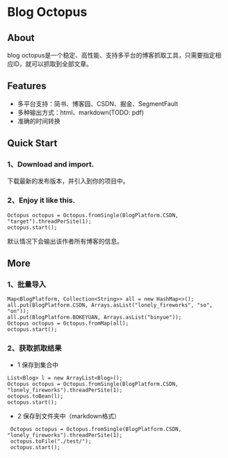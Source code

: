 # Blog Octopus

## About

blog octopus是一个稳定、高性能、支持多平台的博客抓取工具，只需要指定相应ID，就可以抓取到全部文章。

## Features
  * 多平台支持：简书、博客园、CSDN、掘金、SegmentFault
  * 多种输出方式：html、markdown(TODO: pdf)
  * 准确的时间转换
  
## Quick Start

  ### 1、Download and import.
  下载最新的发布版本，并引入到你的项目中。
  ### 2、Enjoy it like this.
  
  ```
  Octopus octopus = Octopus.fromSingle(BlogPlatform.CSDN, "target").threadPerSite(1);
  octopus.start();
  ```
  默认情况下会输出该作者所有博客的信息。
  
## More
  ### 1、批量导入
  ```
  Map<BlogPlatform, Collection<String>> all = new HashMap<>();
  all.put(BlogPlatform.CSDN, Arrays.asList("lonely_fireworks", "so", "on"));
  all.put(BlogPlatform.BOKEYUAN, Arrays.asList("binyue"));
  Octopus octopus = Octopus.fromMap(all);
  octopus.start();
  ```
  
  ### 2、获取抓取结果
  * 1 保存到集合中
  ```
  List<Blog> l = new ArrayList<Blog>();
  Octopus octopus = Octopus.fromSingle(BlogPlatform.CSDN, "lonely_fireworks").threadPerSite(1);
  octopus.toBean(l);
  octopus.start();
  ```
  * 2 保存到文件夹中（markdown格式）
  ```
   Octopus octopus = Octopus.fromSingle(BlogPlatform.CSDN, "lonely_fireworks").threadPerSite(1);
   octopus.toFile("./test/");
   octopus.start();
```
  
  